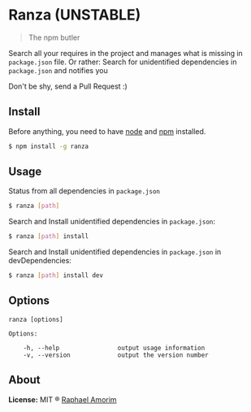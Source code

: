 # Ranza (UNSTABLE)

> The npm butler

Search all your requires in the project and manages what is missing in `package.json` file. Or rather: Search for unidentified dependencies in `package.json` and notifies you

Don't be shy, send a Pull Request :)

## Install

Before anything, you need to have [node](http://nodejs.org/) and [npm](https://www.npmjs.org/) installed.

```sh
$ npm install -g ranza
```

## Usage

Status from all dependencies in `package.json`

```sh
$ ranza [path]
```

Search and Install unidentified dependencies in `package.json`:

```sh
$ ranza [path] install
```

Search and Install unidentified dependencies in `package.json` in devDependencies:

```sh
$ ranza [path] install dev
```

## Options

    ranza [options]

    Options:

        -h, --help                output usage information
        -v, --version             output the version number


## About

**License:** MIT ® [Raphael Amorim](https://github.com/raphamorim)